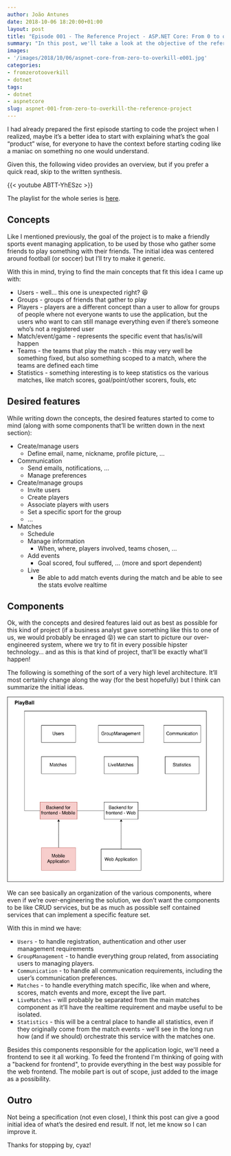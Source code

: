 ```yaml
---
author: João Antunes
date: 2018-10-06 18:20:00+01:00
layout: post
title: "Episode 001 - The Reference Project - ASP.NET Core: From 0 to overkill"
summary: "In this post, we'll take a look at the objective of the reference, before starting to code like there's no tomorrow without anyone understanding the context."
images:
- '/images/2018/10/06/aspnet-core-from-zero-to-overkill-e001.jpg'
categories:
- fromzerotooverkill
- dotnet
tags:
- dotnet
- aspnetcore
slug: aspnet-001-from-zero-to-overkill-the-reference-project
---
```


I had already prepared the first episode starting to code the project when I realized, maybe it’s a better idea to start with explaining what’s the goal “product” wise, for everyone to have the context before starting coding like a maniac on something no one would understand.

Given this, the following video provides an overview, but if you prefer a quick read, skip to the written synthesis.

{{< youtube ABTT-YhESzc >}}

The playlist for the whole series is [here](https://www.youtube.com/playlist?list=PLN0oN9Azm_MMAjk3nhRnmHdr1l0160Dhs).
<br />
## Concepts
Like I mentioned previously, the goal of the project is to make a friendly sports event managing application, to be used by those who gather some friends to play something with their friends. The initial idea was centered around football (or soccer) but I’ll try to make it generic.

With this in mind, trying to find the main concepts that fit this idea I came up with:
- Users - well… this one is unexpected right? 😆
- Groups - groups of friends that gather to play
- Players - players are a different concept than a user to allow for groups of people where not everyone wants to use the application, but the users who want to can still manage everything even if there’s someone who’s not a registered user
- Match/event/game - represents the specific event that has/is/will happen
- Teams - the teams that play the match - this may very well be something fixed, but also something scoped to a match, where the teams are defined each time
- Statistics - something interesting is to keep statistics os the various matches, like match scores, goal/point/other scorers, fouls, etc

## Desired features
While writing down the concepts, the desired features started to come to mind (along with some components that’ll be written down in the next section):
- Create/manage users
    - Define email, name, nickname, profile picture, …
- Communication
    - Send emails, notifications, …
    - Manage preferences
- Create/manage groups
    - Invite users
    - Create players
    - Associate players with users
    - Set a specific sport for the group
    - ...
- Matches
    - Schedule
    - Manage information
        - When, where, players involved, teams chosen, …
    - Add events
        - Goal scored, foul suffered, … (more and sport dependent)
    - Live
        - Be able to add match events during the match and be able to see the stats evolve realtime

## Components
Ok, with the concepts and desired features laid out as best as possible for this kind of project (if a business analyst gave something like this to one of us, we would probably be enraged 😝) we can start to picture our over-engineered system, where we try to fit in every possible hipster technology… and as this is that kind of project, that’ll be exactly what’ll happen!

The following is something of the sort of a very high level architecture. It’ll most certainly change along the way (for the best hopefully) but I think can summarize the initial ideas.

![High level architecture](/assets/2018/10/06/architecture-overview.jpg)

We can see basically an organization of the various components, where even if we’re over-engineering the solution, we don’t want the components to be like CRUD services, but be as much as possible self contained services that can implement a specific feature set.

With this in mind we have:
- `Users` - to handle registration, authentication and other user management requirements
- `GroupManagement` - to handle everything group related, from associating users to managing players.
- `Communication` - to handle all communication requirements, including the user’s communication preferences.
- `Matches` - to handle everything match specific, like when and where, scores, match events and more, except the live part.
- `LiveMatches` - will probably be separated from the main matches component as it’ll have the realtime requirement and maybe useful to be isolated.
- `Statistics` - this will be a central place to handle all statistics, even if they originally come from the match events - we'll see in the long run how (and if we should) orchestrate this service with the matches one.

Besides this components responsible for the application logic, we'll need a frontend to see it all working. To feed the frontend I'm thinking of going with a "backend for frontend", to provide everything in the best way possible for the web frontend. The mobile part is out of scope, just added to the image as a possibility.

## Outro
Not being a specification (not even close), I think this post can give a good initial idea of what’s the desired end result. If not, let me know so I can improve it.

Thanks for stopping by, cyaz!
